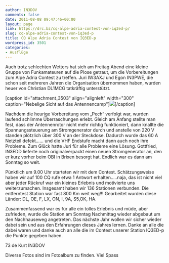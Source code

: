 ```yaml
---
author: IN3DOV
comments: false
date: 2011-08-08 09:47:46+00:00
layout: page
link: https://drc.bz/cq-alpe-adria-contest-von-iq3ed-p/
slug: cq-alpe-adria-contest-von-iq3ed-p
title: CQ Alpe Adria Contest von IQ3ED-p
wordpress_id: 3501
categories:
- Ausflüge
---
```


Auch trotz schlechten Wetters hat sich am Freitag Abend eine kleine Gruppe von Funkamateuren auf die Plose getraut, um die Vorbereitungen zum Alpe Adria Contest zu treffen. Juri IW3AXJ und Egon IN3PWE, die schon seit mehreren Jahren die Organisation übernommen haben, wurden heuer von Christian DL1MCG tatkräftig unterstützt.

[caption id="attachment_3503" align="alignleft" width="300" caption="Nebelige Sicht auf das Antennencamp"][![](https://drc.bz/wp-content/uploads/2011/08/SDC11777-300x225.jpg)](https://drc.bz/wp-content/uploads/2011/08/SDC11777.jpg)[/caption]

Nachdem die heurige Vorbereitung vom „Pech“ verfolgt war, wurden laufend schlimme Überraschungen erlebt. Gleich am Anfang stellte man fest, dass der Antennenrotor nicht mehr richtig funktioniert, dann knallte die Spannungssteuerung am Stromgenerator durch und anstelle von 220 V standen plötzlich über 300 V an der Steckdose. Dadurch wurde das 60 A Netzteil defekt…… und die VHF Endstufe macht dann auch noch ihre Probleme. Zum Glück hatte Juri für alle Probleme eine Lösung. Gottfried, IN3EDD lieferte noch originalverpackt einen neuen Stromgenerator an, den er kurz vorher beim OBI in Brixen besorgt hat. Endlich war es dann am Sonntag so weit.

Pünktlich um 9.00 Uhr starteten wir mit dem Contest. Schätzungsweise haben wir auf 100 CQ rufe etwa 1 Antwort erhalten…..naja, das ist nicht viel aber jeder Rückruf war ein kleines Erlebnis und motivierte uns weiterzumachen. Insgesamt haben wir 136 Stationen verbunden. Die entferntest Station war fast 800 Km weit weg!!! Gearbeitet wurden diese Länder: DL, OE, F, LX, ON, I, 9A, S5,OK, HA.

Zusammenfassend war es für alle ein tolles Erlebnis und müde, aber zufrieden, wurde die Station am Sonntag Nachmittag wieder abgebaut um den Nachhauseweg angetreten. Das nächste Jahr wollen wir sicher wieder dabei sein und aus den Erfahrungen dieses Jahres lernen. Danke an alle die dabei waren und danke auch an alle die im Contest unserer Station IQ3ED-p die Punkte gegeben haben.

73 de Kurt IN3DOV

Diverse Fotos sind im Fotoalbum zu finden. Viel Spass
